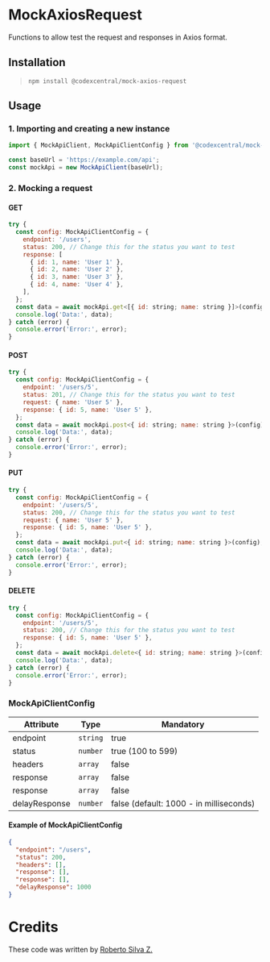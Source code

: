 # MockAxiosRequest
Functions to allow test the request and responses in Axios format.

## Installation

> `npm install @codexcentral/mock-axios-request`

## Usage
### 1. Importing and creating a new instance

```javascript
import { MockApiClient, MockApiClientConfig } from '@codexcentral/mock-axios-request';

const baseUrl = 'https://example.com/api';
const mockApi = new MockApiClient(baseUrl);
```

 
### 2. Mocking a request
#### GET

```javascript
try {
  const config: MockApiClientConfig = {
    endpoint: '/users',
    status: 200, // Change this for the status you want to test
    response: [
      { id: 1, name: 'User 1' },
      { id: 2, name: 'User 2' },
      { id: 3, name: 'User 3' },
      { id: 4, name: 'User 4' },
    ],
  };
  const data = await mockApi.get<[{ id: string; name: string }]>(config);
  console.log('Data:', data);
} catch (error) {
  console.error('Error:', error);
}
```

#### POST

```javascript
try {
  const config: MockApiClientConfig = {
    endpoint: '/users/5',
    status: 201, // Change this for the status you want to test
    request: { name: 'User 5' },
    response: { id: 5, name: 'User 5' },
  };
  const data = await mockApi.post<{ id: string; name: string }>(config);
  console.log('Data:', data);
} catch (error) {
  console.error('Error:', error);
}
```

#### PUT

```javascript
try {
  const config: MockApiClientConfig = {
    endpoint: '/users/5',
    status: 200, // Change this for the status you want to test
    request: { name: 'User 5' },
    response: { id: 5, name: 'User 5' },
  };
  const data = await mockApi.put<{ id: string; name: string }>(config);
  console.log('Data:', data);
} catch (error) {
  console.error('Error:', error);
}
```

#### DELETE

```javascript
try {
  const config: MockApiClientConfig = {
    endpoint: '/users/5',
    status: 200, // Change this for the status you want to test
    response: { id: 5, name: 'User 5' },
  };
  const data = await mockApi.delete<{ id: string; name: string }>(config);
  console.log('Data:', data);
} catch (error) {
  console.error('Error:', error);
}
```


### MockApiClientConfig

| Attribute | Type | Mandatory |
| ------ | ------ | ------ |
|  endpoint | `string` | true |
|  status | `number` | true (100 to 599) |
|  headers | `array` | false |
|  response | `array` | false |
|  response | `array` | false |
|  delayResponse | `number` | false (default: 1000 - in milliseconds) |

#### Example of MockApiClientConfig
```json
{
  "endpoint": "/users",
  "status": 200,
  "headers": [],
  "response": [],
  "response": [],
  "delayResponse": 1000
}
```

# Credits
These code was written by [Roberto Silva Z.](https://www.linkedin.com/in/robertosilvazuniga/)